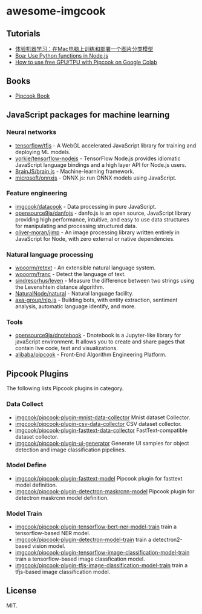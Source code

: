 # awesome-imgcook

## Tutorials

- [体验机器学习：在Mac电脑上训练和部署一个图片分类模型](https://github.com/imgcook/ml-mac-classify)
- [Boa: Use Python functions in Node.js](https://www.reddit.com/r/Pipcook/comments/ime8ij/boa_use_python_functions_in_nodejs/)
- [How to use free GPU/TPU with Pipcook on Google Colab](https://www.reddit.com/r/Pipcook/comments/im4vrp/how_to_use_free_gputpu_with_pipcook_on_google/)

## Books

- [Pipcook Book](https://alibaba.github.io/pipcook/#/)

## JavaScript packages for machine learning

### Neural networks

- [tensorflow/tfjs](https://github.com/tensorflow/tfjs) - A WebGL accelerated JavaScript library for training and deploying ML models.
- [yorkie/tensorflow-nodejs](https://github.com/yorkie/tensorflow-nodejs) - TensorFlow Node.js provides idiomatic JavaScript language bindings and a high layer API for Node.js users.
- [BrainJS/brain.js](https://github.com/BrainJS/brain.js) - Machine-learning framework.
- [microsoft/onnxjs](https://github.com/microsoft/onnxjs) - ONNX.js: run ONNX models using JavaScript.

### Feature engineering

- [imgcook/datacook](https://github.com/imgcook/datacook) - Data processing in pure JavaScript.
- [opensource9ja/danfojs](https://github.com/opensource9ja/danfojs) - danfo.js is an open source, JavaScript library providing high performance, intuitive, and easy to use data structures for manipulating and processing structured data.
- [oliver-moran/jimp](https://github.com/oliver-moran/jimp) - An image processing library written entirely in JavaScript for Node, with zero external or native dependencies.

### Natural language processing

- [wooorm/retext](https://github.com/wooorm/retext) - An extensible natural language system.
- [wooorm/franc](https://github.com/wooorm/franc) - Detect the language of text.
- [sindresorhus/leven](https://github.com/sindresorhus/leven) - Measure the difference between two strings using the Levenshtein distance algorithm.
- [NaturalNode/natural](https://github.com/NaturalNode/natural) - Natural language facility.
- [axa-group/nlp.js](https://github.com/axa-group/nlp.js) - Building bots, with entity extraction, sentiment analysis, automatic language identify, and more.

### Tools

- [opensource9ja/dnotebook](https://github.com/opensource9ja/dnotebook) - Dnotebook is a Jupyter-like library for javaScript environment. It allows you to create and share pages that contain live code, text and visualizations.
- [alibaba/pipcook](https://github.com/alibaba/pipcook) - Front-End Algorithm Engineering Platform.

## Pipcook Plugins

The following lists Pipcook plugins in category.

### Data Collect

- [imgcook/pipcook-plugin-mnist-data-collector](https://github.com/imgcook/pipcook-plugin-mnist-data-collector) Mnist dataset Collector.
- [imgcook/pipcook-plugin-csv-data-collector](https://github.com/imgcook/pipcook-plugin-csv-data-collector) CSV dataset collector.
- [imgcook/pipcook-plugin-fasttext-data-collector](https://github.com/imgcook/pipcook-plugin-fasttext-data-collector) FastText-compatible dataset collector.
- [imgcook/pipcook-plugin-ui-generator](https://github.com/imgcook/pipcook-plugin-ui-generator) Generate UI samples for object detection and image classification pipelines.

### Model Define

- [imgcook/pipcook-plugin-fasttext-model](https://github.com/imgcook/pipcook-plugin-fasttext-model) Pipcook plugin for fasttext model definition.
- [imgcook/pipcook-plugin-detectron-maskrcnn-model](https://github.com/imgcook/pipcook-plugin-detectron-maskrcnn-model) Pipcook plugin for detectron maskrcnn model definition.

### Model Train

- [imgcook/pipcook-plugin-tensorflow-bert-ner-model-train](https://github.com/imgcook/pipcook-plugin-tensorflow-bert-ner-model-train) train a tensorflow-based NER model.
- [imgcook/pipcook-plugin-detectron-model-train](https://github.com/imgcook/pipcook-plugin-detectron-model-train) train a detectron2-based vision model.
- [imgcook/pipcook-plugin-tensorflow-image-classification-model-train](https://github.com/imgcook/pipcook-plugin-tensorflow-image-classification-model-train) train a tensorflow-based image classfication model.
- [imgcook/pipcook-plugin-tfjs-image-classification-model-train](https://github.com/imgcook/pipcook-plugin-tfjs-image-classification-model-train) train a tfjs-based image classification model.

## License

MIT.
